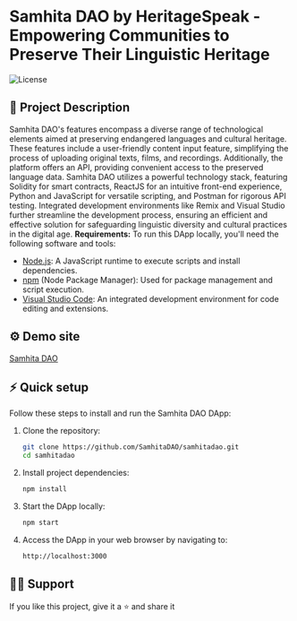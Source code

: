 # Samhita DAO by HeritageSpeak - Empowering Communities to Preserve Their Linguistic Heritage

![License](https://img.shields.io/badge/license-MIT-blue.svg)

## :memo: Project Description

Samhita DAO's features encompass a diverse range of technological elements aimed at preserving endangered languages and cultural heritage. These features include a user-friendly content input feature, simplifying the process of uploading original texts, films, and recordings. Additionally, the platform offers an API, providing convenient access to the preserved language data. Samhita DAO utilizes a powerful technology stack, featuring Solidity for smart contracts, ReactJS for an intuitive front-end experience, Python and JavaScript for versatile scripting, and Postman for rigorous API testing. Integrated development environments like Remix and Visual Studio further streamline the development process, ensuring an efficient and effective solution for safeguarding linguistic diversity and cultural practices in the digital age.
**Requirements:**
To run this DApp locally, you'll need the following software and tools:

- [Node.js](https://nodejs.org/): A JavaScript runtime to execute scripts and install dependencies.
- [npm](https://www.npmjs.com/) (Node Package Manager): Used for package management and script execution.
- [Visual Studio Code](https://code.visualstudio.com/): An integrated development environment for code editing and extensions.

## :gear: Demo site

[Samhita DAO](https://samhita-dao-rouge.vercel.app/)

## :zap: Quick setup

Follow these steps to install and run the Samhita DAO DApp:

1. Clone the repository:
   ```bash
   git clone https://github.com/SamhitaDAO/samhitadao.git
   cd samhitadao
   ```
2. Install project dependencies:
   ```bash
   npm install
   ```
3. Start the DApp locally:
   ```bash
   npm start
   ```
4. Access the DApp in your web browser by navigating to:
   ```bash
   http://localhost:3000
   ```

## 🙋‍♂ Support

If you like this project, give it a :star: and share it
